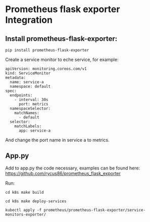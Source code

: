 # Prometheus flask exporter Integration

## Install prometheus-flask-exporter:

```
pip install prometheus-flask-exporter
```

Create a service monitor to eche service, for example:
```
apiVersion: monitoring.coreos.com/v1
kind: ServiceMonitor
metadata:
  name: service-a
  namespace: default
spec:
  endpoints:
    - interval: 30s
      port: metrics
  namespaceSelector:
    matchNames:
      - default
  selector:
    matchLabels:
      app: service-a
```
And change the port name in service a to metrics.

## App.py
Add to app.py the code necessary, examples can be found here: https://github.com/rycus86/prometheus_flask_exporter

Run:
```
cd k8s make build
```
```
cd k8s make deploy-services
```
```
kubectl apply -f prometheus/prometheus-flask-exporter/service-monitors-exporter/
```
